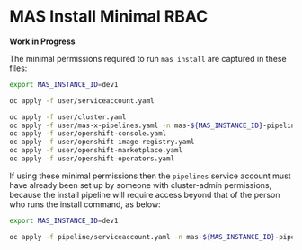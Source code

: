 MAS Install Minimal RBAC
===============================================================================
**Work in Progress**

The minimal permissions required to run `mas install` are captured in these files:

```bash
export MAS_INSTANCE_ID=dev1

oc apply -f user/serviceaccount.yaml

oc apply -f user/cluster.yaml
oc apply -f user/mas-x-pipelines.yaml -n mas-${MAS_INSTANCE_ID}-pipelines
oc apply -f user/openshift-console.yaml
oc apply -f user/openshift-image-registry.yaml
oc apply -f user/openshift-marketplace.yaml
oc apply -f user/openshift-operators.yaml
```

If using these minimal permissions then the `pipelines` service account must have already been set up by someone with cluster-admin permissions, because the install pipeline will require access beyond that of the person who runs the install command, as below:

```bash
export MAS_INSTANCE_ID=dev1

oc apply -f pipeline/serviceaccount.yaml -n mas-${MAS_INSTANCE_ID}-pipelines

```
